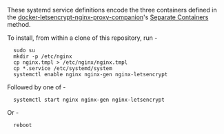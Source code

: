 These systemd service definitions encode the three containers defined in the [docker-letsencrypt-nginx-proxy-companion](https://github.com/JrCs/docker-letsencrypt-nginx-proxy-companion)'s [Separate Containers ](https://github.com/JrCs/docker-letsencrypt-nginx-proxy-companion/blob/9adaeef603600d37fb02620e1d4b50eaaad926a4/README.md#separate-containers-recommended-method) method.

To install, from within a clone of this repository, run -

```
  sudo su
  mkdir -p /etc/nginx
  cp nginx.tmpl > /etc/nginx/nginx.tmpl
  cp *.service /etc/systemd/system
  systemctl enable nginx nginx-gen nginx-letsencrypt
```

Followed by one of -
```
  systemctl start nginx nginx-gen nginx-letsencrypt
```

Or -
```
  reboot
```
